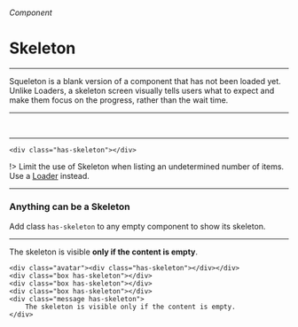 <h6 class="is-uppercase is-dimmed has-text-weight-medium is-size-6 is-size-7-mobile">Component</h6>
<h1 class="title is-family-secondary is-size-2-mobile">Skeleton</h1>
<hr class="is-visible is-size-3">
<p class="is-size-4 has-text-dark">
    <span class="has-text-weight-semibold">Squeleton</span> is a blank version of a component that has not been loaded yet. Unlike Loaders, a skeleton screen visually tells users what to expect and make them focus on the progress, rather than the wait time.
</p>
<hr class="is-visible is-size-3"><br>

<div class="box is-raised is-large is-medium is-marginless is-radiusless-b">
    <div class="has-skeleton"></div>
    <hr>
    <div class="avatar"><div class="has-skeleton"></div></div>
</div>

    <div class="has-skeleton"></div>
!> Limit the use of Skeleton when listing an undetermined number of items. Use a <a href="#/loader" class="is-underlined">Loader</a> instead.

<hr class="is-size-1 is-visible">

<h3 class="title is-family-primary">Anything can be a Skeleton</h3>

Add class `has-skeleton` to any empty component to show its skeleton.

<hr class="is-small">

<div class="box is-raised is-large is-marginless is-radiusless-b">
    <div class="box has-skeleton"></div>
    <div class="box has-skeleton"></div>
    <div class="box has-skeleton"></div>
    <div class="box has-skeleton"></div>
    <div class="box has-skeleton"></div>
    <div class="box has-skeleton"></div>
    <div class="box has-skeleton"></div>
    <div class="box message has-skeleton is-danger is-size-6">
        The skeleton is visible <strong>only if the content is empty</strong>.
    </div>
</div>

    <div class="avatar"><div class="has-skeleton"></div></div>
    <div class="box has-skeleton"></div>
    <div class="box has-skeleton"></div>
    <div class="box has-skeleton"></div>
    <div class="message has-skeleton">
        The skeleton is visible only if the content is empty.
    </div>
